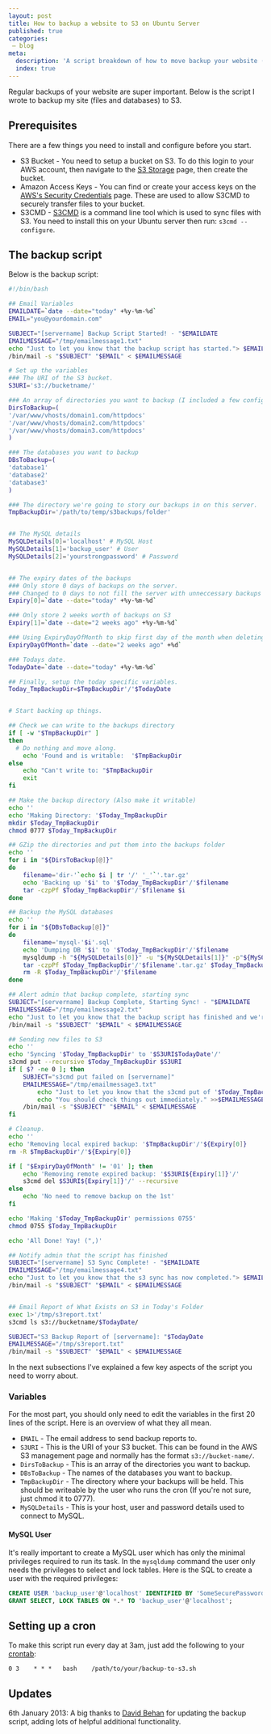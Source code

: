 ```yaml
---
layout: post
title: How to backup a website to S3 on Ubuntu Server
published: true
categories:
 – blog
meta:
  description: 'A script breakdown of how to move backup your website (files and database) to Amazon S3 on Ubuntu Server'
  index: true
---
```

Regular backups of your website are super important. Below is the script I wrote to backup my site (files and databases) to S3.

## Prerequisites

There are a few things you need to install and configure before you start. 

* S3 Bucket - You need to setup a bucket on S3. To do this login to your AWS account, then navigate to the [S3 Storage](https://console.aws.amazon.com/s3/home?region=us-east-1) page, then create the bucket.
* Amazon Access Keys - You can find or create your access keys on the [AWS's Security Credentials](https://console.aws.amazon.com/iam/home?#security_credential) page. These are used to allow S3CMD to securely transfer files to your bucket.
* S3CMD - [S3CMD](http://s3tools.org/s3cmd) is a command line tool which is used to sync files with S3. You need to install this on your Ubuntu server then run: `s3cmd --configure`. 

## The backup script

Below is the backup script:

```bash
#!/bin/bash

## Email Variables
EMAILDATE=`date --date="today" +%y-%m-%d`
EMAIL="you@yourdomain.com"

SUBJECT="[servername] Backup Script Started! - "$EMAILDATE
EMAILMESSAGE="/tmp/emailmessage1.txt"
echo "Just to let you know that the backup script has started."> $EMAILMESSAGE
/bin/mail -s "$SUBJECT" "$EMAIL" < $EMAILMESSAGE

# Set up the variables
### The URI of the S3 bucket.
S3URI='s3://bucketname/'

### An array of directories you want to backup (I included a few configuration directories to).
DirsToBackup=(
'/var/www/vhosts/domain1.com/httpdocs'
'/var/www/vhosts/domain2.com/httpdocs'
'/var/www/vhosts/domain3.com/httpdocs'
)

### The databases you want to backup
DBsToBackup=(
'database1'
'database2'
'database3'
)

### The directory we're going to story our backups in on this server.
TmpBackupDir='/path/to/temp/s3backups/folder'


## The MySQL details
MySQLDetails[0]='localhost' # MySQL Host
MySQLDetails[1]='backup_user' # User
MySQLDetails[2]='yourstrongpassword' # Password


## The expiry dates of the backups
### Only store 0 days of backups on the server.
### Changed to 0 days to not fill the server with unneccessary backups
Expiry[0]=`date --date="today" +%y-%m-%d`

### Only store 2 weeks worth of backups on S3 
Expiry[1]=`date --date="2 weeks ago" +%y-%m-%d`

### Using ExpiryDayOfMonth to skip first day of the month when deleting so monthly backups are kept on s3
ExpiryDayOfMonth=`date --date="2 weeks ago" +%d`

### Todays date.
TodayDate=`date --date="today" +%y-%m-%d`

## Finally, setup the today specific variables.
Today_TmpBackupDir=$TmpBackupDir'/'$TodayDate


# Start backing up things.

## Check we can write to the backups directory
if [ -w "$TmpBackupDir" ]
then
  # Do nothing and move along.
    echo 'Found and is writable:  '$TmpBackupDir
else
    echo "Can't write to: "$TmpBackupDir
    exit
fi

## Make the backup directory (Also make it writable)
echo ''
echo 'Making Directory: '$Today_TmpBackupDir
mkdir $Today_TmpBackupDir
chmod 0777 $Today_TmpBackupDir

## GZip the directories and put them into the backups folder
echo ''
for i in "${DirsToBackup[@]}"
do
    filename='dir-'`echo $i | tr '/' '_'`'.tar.gz'
    echo 'Backing up '$i' to '$Today_TmpBackupDir'/'$filename
    tar -czpPf $Today_TmpBackupDir'/'$filename $i
done

## Backup the MySQL databases
echo ''
for i in "${DBsToBackup[@]}"
do
    filename='mysql-'$i'.sql'
    echo 'Dumping DB '$i' to '$Today_TmpBackupDir'/'$filename
    mysqldump -h "${MySQLDetails[0]}" -u "${MySQLDetails[1]}" -p"${MySQLDetails[2]}" $i > $Today_TmpBackupDir'/'$filename
    tar -czpPf $Today_TmpBackupDir'/'$filename'.tar.gz' $Today_TmpBackupDir'/'$filename
    rm -R $Today_TmpBackupDir'/'$filename
done

## Alert admin that backup complete, starting sync
SUBJECT="[servername] Backup Complete, Starting Sync! - "$EMAILDATE
EMAILMESSAGE="/tmp/emailmessage2.txt"
echo "Just to let you know that the backup script has finished and we're starting sync to s3 now."> $EMAILMESSAGE
/bin/mail -s "$SUBJECT" "$EMAIL" < $EMAILMESSAGE

## Sending new files to S3
echo ''
echo 'Syncing '$Today_TmpBackupDir' to '$S3URI$TodayDate'/'
s3cmd put --recursive $Today_TmpBackupDir $S3URI
if [ $? -ne 0 ]; then
    SUBJECT="s3cmd put failed on [servername]"
    EMAILMESSAGE="/tmp/emailmessage3.txt"
        echo "Just to let you know that the s3cmd put of '$Today_TmpBackupDir' failed."> $EMAILMESSAGE
        echo "You should check things out immediately." >>$EMAILMESSAGE
    /bin/mail -s "$SUBJECT" "$EMAIL" < $EMAILMESSAGE
fi

# Cleanup.
echo ''
echo 'Removing local expired backup: '$TmpBackupDir'/'${Expiry[0]}
rm -R $TmpBackupDir'/'${Expiry[0]}

if [ "$ExpiryDayOfMonth" != '01' ]; then
    echo 'Removing remote expired backup: '$S3URI${Expiry[1]}'/'
    s3cmd del $S3URI${Expiry[1]}'/' --recursive
else
    echo 'No need to remove backup on the 1st'
fi

echo 'Making '$Today_TmpBackupDir' permissions 0755'
chmod 0755 $Today_TmpBackupDir

echo 'All Done! Yay! (",)'

## Notify admin that the script has finished
SUBJECT="[servername] S3 Sync Complete! - "$EMAILDATE
EMAILMESSAGE="/tmp/emailmessage4.txt"
echo "Just to let you know that the s3 sync has now completed."> $EMAILMESSAGE
/bin/mail -s "$SUBJECT" "$EMAIL" < $EMAILMESSAGE


## Email Report of What Exists on S3 in Today's Folder
exec 1>'/tmp/s3report.txt'
s3cmd ls s3://bucketname/$TodayDate/

SUBJECT="S3 Backup Report of [servername]: "$TodayDate
EMAILMESSAGE="/tmp/s3report.txt"
/bin/mail -s "$SUBJECT" "$EMAIL" < $EMAILMESSAGE
```

In the next subsections I've explained a few key aspects of the script you need to worry about.

### Variables

For the most part, you should only need to edit the variables in the first 20 lines of the script. Here is an overview of what they all mean.

* `EMAIL` - The email address to send backup reports to.
* `S3URI` - This is the URI of your S3 bucket. This can be found in the AWS S3 management page and normally has the format `s3://bucket-name/`.
* `DirsToBackup` - This is an array of the directories you want to backup. 
* `DBsToBackup` - The names of the databases you want to backup.
* `TmpBackupDir` - The directory where your backups will be held. This should be writeable by the user who runs the cron (If you're not sure, just chmod it to 0777). 
* `MySQLDetails` - This is your host, user and password details used to connect to MySQL.

#### MySQL User

It's really important to create a MySQL user which has only the minimal privileges required to run its task. In the `mysqldump` command the user only needs the privileges to select and lock tables. Here is the SQL to create a user with the required  privileges:

```sql
CREATE USER 'backup_user'@'localhost' IDENTIFIED BY 'SomeSecurePassword!';
GRANT SELECT, LOCK TABLES ON *.* TO 'backup_user'@'localhost';
```


## Setting up a cron
To make this script run every day at 3am, just add the following to your [crontab](http://www.adminschoice.com/crontab-quick-reference/):

```
0 3    * * *   bash    /path/to/your/backup-to-s3.sh
```

## Updates 

6th January 2013: A big thanks to [David Behan](https://twitter.com/davidbehan) for updating the backup script, adding lots of helpful additional functionality.
